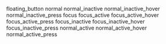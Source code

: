 floating_button
    normal
    normal_inactive
    normal_inactive_hover
    normal_inactive_press
    focus
    focus_active
    focus_active_hover
    focus_active_press
    focus_inactive
    focus_inactive_hover
    focus_inactive_press
    normal_active
    normal_active_hover
    normal_active_press